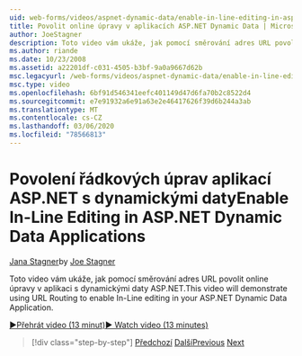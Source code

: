 ```yaml
---
uid: web-forms/videos/aspnet-dynamic-data/enable-in-line-editing-in-aspnet-dynamic-data-applications
title: Povolit online úpravy v aplikacích ASP.NET Dynamic Data | Microsoft Docs
author: JoeStagner
description: Toto video vám ukáže, jak pomocí směrování adres URL povolit online úpravy v aplikaci s dynamickými daty ASP.NET.
ms.author: riande
ms.date: 10/23/2008
ms.assetid: a22201df-c031-4505-b3bf-9a0a9667d62b
msc.legacyurl: /web-forms/videos/aspnet-dynamic-data/enable-in-line-editing-in-aspnet-dynamic-data-applications
msc.type: video
ms.openlocfilehash: 6bf91d546341eefc401149d47d6fa70b2c8522d4
ms.sourcegitcommit: e7e91932a6e91a63e2e46417626f39d6b244a3ab
ms.translationtype: MT
ms.contentlocale: cs-CZ
ms.lasthandoff: 03/06/2020
ms.locfileid: "78566813"
---
```

# <a name="enable-in-line-editing-in-aspnet-dynamic-data-applications"></a><span data-ttu-id="d22a8-103">Povolení řádkových úprav aplikací ASP.NET s dynamickými daty</span><span class="sxs-lookup"><span data-stu-id="d22a8-103">Enable In-Line Editing in ASP.NET Dynamic Data Applications</span></span>

<span data-ttu-id="d22a8-104">[Jana Stagner](https://github.com/JoeStagner)</span><span class="sxs-lookup"><span data-stu-id="d22a8-104">by [Joe Stagner](https://github.com/JoeStagner)</span></span>

<span data-ttu-id="d22a8-105">Toto video vám ukáže, jak pomocí směrování adres URL povolit online úpravy v aplikaci s dynamickými daty ASP.NET.</span><span class="sxs-lookup"><span data-stu-id="d22a8-105">This video will demonstrate using URL Routing to enable In-Line editing in your ASP.NET Dynamic Data Application.</span></span>

[<span data-ttu-id="d22a8-106">&#9654;Přehrát video (13 minut)</span><span class="sxs-lookup"><span data-stu-id="d22a8-106">&#9654; Watch video (13 minutes)</span></span>](https://channel9.msdn.com/Blogs/ASP-NET-Site-Videos/enable-in-line-editing-in-aspnet-dynamic-data-applications)

> [!div class="step-by-step"]
> <span data-ttu-id="d22a8-107">[Předchozí](begin-modifying-dynamic-data-applications-with-url-routing.md)
> [Další](how-to-enable-table-specific-routing-in-dynamic-data-applications.md)</span><span class="sxs-lookup"><span data-stu-id="d22a8-107">[Previous](begin-modifying-dynamic-data-applications-with-url-routing.md)
[Next](how-to-enable-table-specific-routing-in-dynamic-data-applications.md)</span></span>
